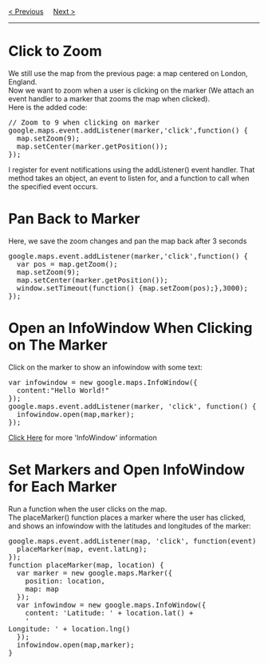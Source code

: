 <a href="/HTML/Graphics/GoogleMaps/Overlays.md">&lt; Previous</a>
&nbsp;&nbsp;&nbsp;
<a href="/HTML/Graphics/GoogleMaps/Controls.md">Next &gt;</a>
<hr>
<h1>Click to Zoom</h1>
We still use the map from the previous page: a map centered on London, England.
<br>
Now we want to zoom when a user is clicking on the marker (We attach an event handler to a marker that zooms the map when clicked).
<br>
Here is the added code:
<pre>
// Zoom to 9 when clicking on marker
google.maps.event.addListener(marker,'click',function() {
  map.setZoom(9);
  map.setCenter(marker.getPosition());
});
</pre>
I register for event notifications using the addListener() event handler. That method takes an object, an event to listen for, and a function to call when the specified event occurs.
<h1>Pan Back to Marker</h1>
Here, we save the zoom changes and pan the map back after 3 seconds
<pre>
google.maps.event.addListener(marker,'click',function() {
  var pos = map.getZoom();
  map.setZoom(9);
  map.setCenter(marker.getPosition());
  window.setTimeout(function() {map.setZoom(pos);},3000);
});
</pre>
<h1>Open an InfoWindow When Clicking on The Marker</h1>
Click on the marker to show an infowindow with some text:
<pre>
var infowindow = new google.maps.InfoWindow({
  content:"Hello World!"
});
google.maps.event.addListener(marker, 'click', function() {
  infowindow.open(map,marker);
});
</pre>
<a href="Overlays.md#InfoWindow">Click Here</a> for more 'InfoWindow' information
<h1>Set Markers and Open InfoWindow for Each Marker</h1>
Run a function when the user clicks on the map.
<br>
The placeMarker() function places a marker where the user has clicked, and shows an infowindow with the latitudes and longitudes of the marker:
<pre>
google.maps.event.addListener(map, 'click', function(event) {
  placeMarker(map, event.latLng);
});
function placeMarker(map, location) {
  var marker = new google.maps.Marker({
    position: location,
    map: map
  });
  var infowindow = new google.maps.InfoWindow({
    content: 'Latitude: ' + location.lat() +
    '<br>Longitude: ' + location.lng()
  });
  infowindow.open(map,marker);
}
</pre>
